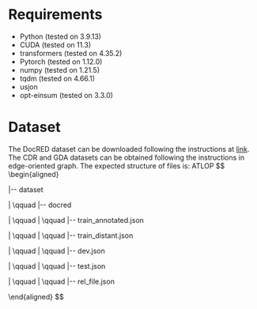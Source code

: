 # **Requirements**
- Python (tested on 3.9.13)
- CUDA (tested on 11.3)
- transformers (tested on 4.35.2)
- Pytorch (tested on 1.12.0)
- numpy (tested on 1.21.5)
- tqdm (tested on 4.66.1)
- usjon
- opt-einsum (tested on 3.3.0)

# **Dataset**

The DocRED dataset can be downloaded following the instructions at [link](https://github.com/thunlp/DocRED/tree/master/data). The CDR and GDA datasets can be obtained following the instructions in edge-oriented graph. The expected structure of files is:
ATLOP
$$
\begin{aligned}

 |-- dataset
 
 |  \qquad  |-- docred
 
 |  \qquad  |  \qquad  |-- train_annotated.json    
 
 |  \qquad |  \qquad |-- train_distant.json
 
 | \qquad  | \qquad |-- dev.json
 
 | \qquad | \qquad |-- test.json

 | \qquad | \qquad |-- rel_file.json


 \end{aligned}
$$
 
